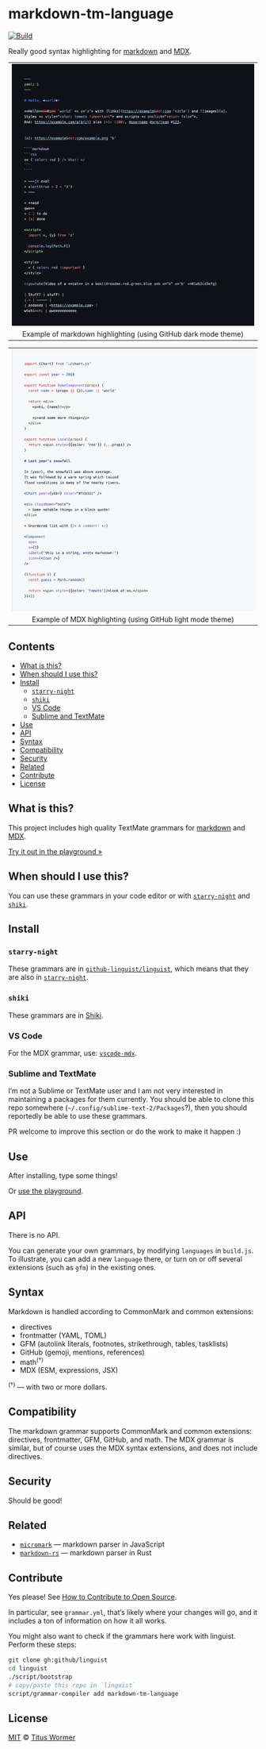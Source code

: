# markdown-tm-language

[![Build][build-badge]][build]

Really good syntax highlighting for [markdown][] and [MDX][].

<table>
<tr valign="middle">
<td align="center">
  <a href="https://wooorm.com/markdown-tm-language/"><img alt src="screenshot-md-dark.png" width="650"></a>
</td>
</tr>
<tr>
<td align="center">
  Example of markdown highlighting (using GitHub dark mode theme)
</td>
</tr>
</table>

<table>
<tr valign="middle">
<td align="center">
  <a href="https://wooorm.com/markdown-tm-language/"><img alt src="screenshot-mdx-light.png" width="650"></a>
</td>
</tr>
<tr>
<td align="center">
  Example of MDX highlighting (using GitHub light mode theme)
</td>
</tr>
</table>

## Contents

* [What is this?](#what-is-this)
* [When should I use this?](#when-should-i-use-this)
* [Install](#install)
  * [`starry-night`](#starry-night)
  * [`shiki`](#shiki)
  * [VS Code](#vs-code)
  * [Sublime and TextMate](#sublime-and-textmate)
* [Use](#use)
* [API](#api)
* [Syntax](#syntax)
* [Compatibility](#compatibility)
* [Security](#security)
* [Related](#related)
* [Contribute](#contribute)
* [License](#license)

## What is this?

This project includes high quality TextMate grammars for [markdown][] and
[MDX][].

[Try it out in the playground »][demo]

## When should I use this?

You can use these grammars in your code editor or with
[`starry-night`][starry-night] and [`shiki`][shiki].

## Install

### `starry-night`

These grammars are in [`github-linguist/linguist`][linguist],
which means that they are also in [`starry-night`][starry-night].

### `shiki`

These grammars are in [Shiki][].

### VS Code

For the MDX grammar,
use: [`vscode-mdx`][vscode-mdx].

### Sublime and TextMate

I’m not a Sublime or TextMate user and I am not very interested in maintaining
a packages for them currently.
You should be able to clone this repo somewhere
(`~/.config/sublime-text-2/Packages`?),
then you should reportedly be able to use these grammars.

PR welcome to improve this section or do the work to make it happen :)

## Use

After installing, type some things!

Or [use the playground][demo].

## API

There is no API.

You can generate your own grammars, by modifying `languages` in `build.js`.
To illustrate, you can add a new `language` there, or turn on or off several
extensions (such as `gfm`) in the existing ones.

## Syntax

Markdown is handled according to CommonMark and common extensions:

* directives
* frontmatter (YAML, TOML)
* GFM (autolink literals, footnotes, strikethrough, tables, tasklists)
* GitHub (gemoji, mentions, references)
* math<sup>(†)</sup>
* MDX (ESM, expressions, JSX)

<sup>(†)</sup> — with two or more dollars.

## Compatibility

The markdown grammar supports CommonMark and common extensions: directives,
frontmatter, GFM, GitHub, and math.
The MDX grammar is similar, but of course uses the MDX syntax extensions, and
does not include directives.

## Security

Should be good!

## Related

* [`micromark`](https://github.com/micromark/micromark)
  — markdown parser in JavaScript
* [`markdown-rs`](https://github.com/wooorm/markdown-rs)
  — markdown parser in Rust

## Contribute

Yes please!
See [How to Contribute to Open Source][contribute].

In particular, see `grammar.yml`, that’s likely where your changes will go,
and it includes a ton of information on how it all works.

You might also want to check if the grammars here work with linguist.
Perform these steps:

```sh
git clone gh:github/linguist
cd linguist
./script/bootstrap
# copy/paste this repo in `linguist`
script/grammar-compiler add markdown-tm-language
```

## License

[MIT][license] © [Titus Wormer][author]

<!-- Definitions -->

[author]: https://wooorm.com

[build-badge]: https://github.com/wooorm/markdown-tm-language/workflows/main/badge.svg

[build]: https://github.com/wooorm/markdown-tm-language/actions

[contribute]: https://opensource.guide/how-to-contribute/

[demo]: https://wooorm.com/markdown-tm-language/

[license]: license

[linguist]: https://github.com/github-linguist/linguist

[markdown]: https://commonmark.org

[mdx]: https://mdxjs.com

[shiki]: https://github.com/shikijs/shiki

[starry-night]: https://github.com/wooorm/starry-night

[vscode-mdx]: https://github.com/mdx-js/mdx-analyzer/tree/main/packages/vscode-mdx
